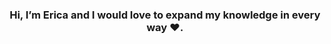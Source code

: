 <h3 style="text-align: center;">Hi, I’m Erica and I would love to expand my knowledge in every way ❤️.</h3>

